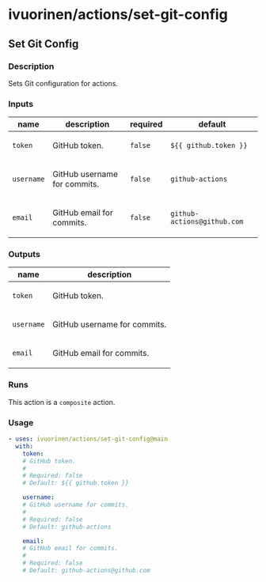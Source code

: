 # ivuorinen/actions/set-git-config

## Set Git Config

### Description

Sets Git configuration for actions.

### Inputs

| name       | description                         | required | default                     |
| ---------- | ----------------------------------- | -------- | --------------------------- |
| `token`    | <p>GitHub token.</p>                | `false`  | `${{ github.token }}`       |
| `username` | <p>GitHub username for commits.</p> | `false`  | `github-actions`            |
| `email`    | <p>GitHub email for commits.</p>    | `false`  | `github-actions@github.com` |

### Outputs

| name       | description                         |
| ---------- | ----------------------------------- |
| `token`    | <p>GitHub token.</p>                |
| `username` | <p>GitHub username for commits.</p> |
| `email`    | <p>GitHub email for commits.</p>    |

### Runs

This action is a `composite` action.

### Usage

```yaml
- uses: ivuorinen/actions/set-git-config@main
  with:
    token:
    # GitHub token.
    #
    # Required: false
    # Default: ${{ github.token }}

    username:
    # GitHub username for commits.
    #
    # Required: false
    # Default: github-actions

    email:
    # GitHub email for commits.
    #
    # Required: false
    # Default: github-actions@github.com
```
